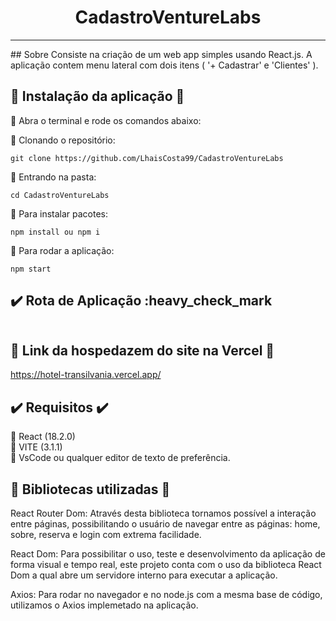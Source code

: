 
<h1 align="center"> CadastroVentureLabs </h1>
<hr>
##  Sobre 
 Consiste na criação de um web app simples usando React.js. A aplicação contem menu lateral com dois itens ( '+ Cadastrar' e 'Clientes' ).

## :lock_with_ink_pen: Instalação da aplicação :lock_with_ink_pen:

:small_blue_diamond: Abra o terminal e rode os comandos abaixo: <br>

:small_blue_diamond: Clonando o repositório:
```
git clone https://github.com/LhaisCosta99/CadastroVentureLabs
```
:small_blue_diamond: Entrando na pasta:
```
cd CadastroVentureLabs
```
:small_blue_diamond: Para instalar pacotes:
```
npm install ou npm i
```
:small_blue_diamond: Para rodar a aplicação:
```
npm start
```
## :heavy_check_mark:  Rota de Aplicação  :heavy_check_mark
```/:Onde é feito todo cadastro.
```
## :footprints: Link da hospedazem do site na Vercel :footprints:
https://hotel-transilvania.vercel.app/

## :heavy_check_mark:  Requisitos  :heavy_check_mark:
:small_blue_diamond: React (18.2.0) <br>
:small_blue_diamond:  VITE (3.1.1) <br>
:small_blue_diamond: VsCode ou qualquer editor de texto de preferência. <br>

## :paperclip: Bibliotecas utilizadas :paperclip:
React Router Dom: Através desta biblioteca tornamos possível a interação entre páginas, possibilitando o usuário de navegar entre as páginas: home, sobre, reserva e login com extrema facilidade.

React Dom: Para possibilitar o uso, teste e desenvolvimento da aplicação de forma visual e tempo real, este projeto conta com o uso da biblioteca React Dom a qual abre um servidore interno para executar a aplicação.

Axios: Para rodar no navegador e no node.js com a mesma base de código, utilizamos o Axios implemetado na aplicação.
